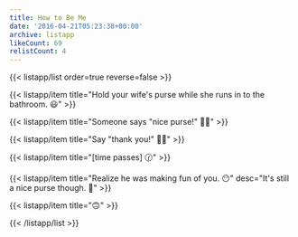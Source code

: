 ```yaml
---
title: How to Be Me
date: '2016-04-21T05:23:38+00:00'
archive: listapp
likeCount: 69
relistCount: 4
---
```



{{< listapp/list order=true reverse=false >}}

   {{< listapp/item title="Hold your wife's purse while she runs in to the bathroom. 😃" >}}

   {{< listapp/item title="Someone says \"nice purse!\" 🚶🏻" >}}

   {{< listapp/item title="Say \"thank you!\" 💁🏼" >}}

   {{< listapp/item title="[time passes] 🕜" >}}

   {{< listapp/item title="Realize he was making fun of you. 😶"
      desc="It's still a nice purse though. 👛" >}}

   {{< listapp/item title="🙃" >}}

{{< /listapp/list >}}
